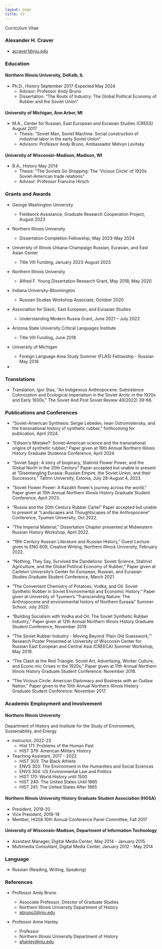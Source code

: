 ```yaml
---
layout: page
title: CV
---
```

Curriculum Vitae
### Alexander H. Craver
* acraver1@niu.edu

### Education

#### Northern Illinois University, DeKalb, IL
* Ph.D., History												September 2017-Expected May 2024
	* Advisor: Professor Andy Bruno
	* Dissertation: “The Roots of Industry: The Global Political Economy of Rubber and the Soviet Union”

#### University of Michigan, Ann Arbor, MI
* M.A., Center for Russian, East European and Eurasian Studies (CREES)					August 2017
	* Thesis: “Soviet Man, Soviet Machine: Social construction of industrial labor in the early Soviet Union”
	* Advisors: Professor Andy Bruno, Ambassador Melvyn Levitsky

#### University of Wisconsin-Madison, Madison, WI
* B.A., History												May 2014
	* Thesis: “The Soviets Go Shopping: The ‘Vicious Circle’ of 1920s Soviet-American trade relations” 
	* Advisor: Professor Francine Hirsch

### Grants and Awards
* George Washington University
	* Fieldwork Assistance, Graduate Research Cooperation Project,
						August 2023
* Northern Illinois University
	* Dissertation Completion Fellowship,
						May 2023-May 2024
* University of Illinois Urbana-Champaign Russian, Eurasian, and East Asian Center 
	* Title VIII Funding,
						January 2023-August 2023

* Northern Illinois University
	* Alfred F. Young Dissertation Research Grant,								May 2018, May 2020

* Indiana University-Bloomington 
	* Russian Studies Workshop Associate,									October 2020 

* Association for Slavic, East European, and Eurasian Studies 
	* Understanding Modern Russia Grant, 									June 2021 – July 2022
* Arizona State University Critical Languages Institute 
	* Title VIII Funding,											June 2018

* University of Michigan 
	* Foreign Language Area Study Summer (FLAS) Fellowship - Russian 	May 2016
 * 
### Translations
* Translation, Igor Stas, "An Indigenous Anthropocene: Subsistence Colonization and Ecological Imperialism in the Soviet Arctic in the 1920s and Early 1930s," The Soviet And Post Soviet Review 49(2022) 39-66.

### Publications and Conferences
* "Soviet-American Synthesis: Sergei Lebedev, Iwan Ostromislensky, and the transnational history of synthetic rubber," forthcoming for publication, April 2024.
  
* "Edison's Mistake?: Soviet-American science and the transnational origins of synthetic rubber," Paper given at 16th Annual Northern Illinois History Graduate Studence Conference, April 2024.
  
* “Soviet Sagiz: A story of biopiracy, Stalinist Flower Power, and the Global North in the 20th Century” Paper accepted but unable to present at "Disentangling Eurasia: Russian Empire, the Soviet Union, and their Successors," Tallinn University, Estonia, July 28-August 4, 2023.

* “Soviet Flower Power: A Kazakh flower’s journey across the world,” Paper given at 15th Annual Northern Illinois History Graduate Student Conference, April 2023.

* “Russia and the 20th Century Rubber Cartel” Paper accepted but unable to present at “Landscapes and Thoughtscapes of the Anthropocene” Conference, Tyumen University, Oct 2022.

* “The Imperial Material,” Dissertation Chapter presented at Midwestern Russian History Workshop, April 2022.

* “19th Century Russian Literature and Russian History,” Guest Lecture given to ENG 609, Creative Writing, Northern Illinois University, February 2022.

* “Nothing, They Say, Survived the Dandelions: Soviet Science, Stalinist Agriculture, and the Global Political Economy of Rubber,” Paper given at Carleton University’s Center for European, Russian, and Eurasian Studies Graduate Student Conference, March 2021.

* “The Convenient Chemistry of Potatoes, Vodka, and Oil: Soviet Synthetic Rubber in Soviet Environmental and Economic History,” Paper given at University of Tyumen’s “Transcending Nature: The Anthropocene and environmental history of Northern Eurasia” Summer School, July 2020.

* “Building Socialism with Vodka and Oil: The Soviet Synthetic Rubber Industry,” Paper given at 12th Annual Northern Illinois History Graduate Student Conference, November 2019.

* “The Soviet Rubber Industry - Moving Beyond ‘Plain Old Guesswork,’” Research Poster Presented at University of Wisconsin Center for Russian East European and Central Asia (CREECA) Summer Workshop, May 2019.

* “The Clash at the Red Triangle: Soviet Art, Advertising, Worker Culture, and Econo mic Crises in the 1920s,” Paper given at 11th Annual Northern Illinois History Graduate Student Conference: November 2018.

* “The Vicious Circle: American Diplomacy and Business with an Outlaw Nation,” Paper given to the 10th Annual Northern Illinois History Graduate Student Conference: November 2017.

### Academic Employment and Involvement
#### Northern Illinois University
Department of History and Institute for the Study of Environment, Sustainability, and Energy
* Instructor,												2022-23
	* Hist 171: Problems of the Human Past								
	* HIST 379: American Military History									
* Teaching Assistant,											2017 - 2022
	* HIST 303: The Black Athlete
	* ENVS 303: The Environment in the Humanities and Social Sciences
	* ENVS 304: US Environmental Law and Politics
	* HIST 170: World History until 1500
	* HIST 240: The United States Until 1865
	* HIST 241: The United States After 1865

#### Northern Illinois University History Graduate Student Association (HGSA)
* President,												2019-20
* Vice President,											2018-19	
* Member, HGSA 10th Annual Conference Panel Committee,							Fall 2017

#### University of Wisconsin-Madison, Department of Information Technology	      
* Assistant Manager, Digital Media Center,								May 2014 - January 2015
* Multimedia Consultant, Digital Media Center,								January 2012 - May 2014

### Language
* Russian (Reading, Writing, Speaking)

### References
* Professor Andy Bruno
	* Associate Professor, Director of Graduate Studies
	* Northern Illinois University Department of History
	* abruno2@niu.edu

* Professor Anne Hanley
	* Professor
	* Northern Illinois University Department of History
	* ahanley@niu.edu
